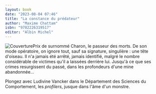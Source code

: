 ```yaml
---
layout: book
date: "2023-08-04 07:46"
title: "La constance du prédateur"
author: "Maxime Chattam"
isbn: "9782226319517"
editor: "Albin Michel"
---
```

![Couverture](/img/9782226319517.jpg)Prix de surnommé Charon, le passeur des morts. De son mode opératoire, on ignore tout, sauf sa signature, singulière : une tête d'oiseau. Il n'a jamais été arrêté, jamais identifié, malgré le nombre considérable de victimes qu'il a laissées derrière lui. Jusqu'à ce que ses crimes resurgissent du passé, dans les profondeurs d'une mine abandonnée...

Plongez avec Ludivine Vancker dans le Département des Sciences du Comportement, les *profilers*, jusque dans l'âme d'un monstre.